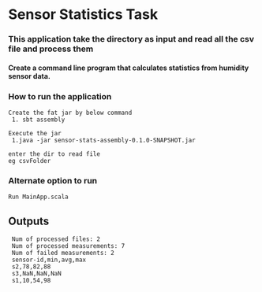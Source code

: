 # Sensor Statistics Task
### This application take the directory as input and read all the csv file and process them
#### Create a command line program that calculates statistics from humidity sensor data.



### How to run the application 
```` 
Create the fat jar by below command
 1. sbt assembly
````
```
Execute the jar
 1.java -jar sensor-stats-assembly-0.1.0-SNAPSHOT.jar
```
```
enter the dir to read file
eg csvFolder
```

### Alternate option to run 
```
Run MainApp.scala
```

## Outputs
```
 Num of processed files: 2
 Num of processed measurements: 7
 Num of failed measurements: 2
 sensor-id,min,avg,max
 s2,78,82,88
 s3,NaN,NaN,NaN
 s1,10,54,98
```
